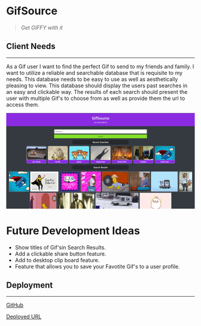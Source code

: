 # GifSource
> *Get GIFFY with it*

## Client Needs
---
As a Gif user I want to find the perfect Gif to send to my friends and family. I want to utilize a reliable and searchable database that is requisite to my needs.  This database needs to be easy to use as well as aesthetically pleasing to view.  This database should display the users past searches in an easy and clickable way. The results of each search should present the user with multiple Gif's to choose from as well as provide them the url to access them.


![Sample view.](./assets/images/sample.png)

# Future Development Ideas
* Show titles of Gif'sin Search Results.
* Add a clickable share button feature.
* Add to desktop clip board feature.
* Feature that allows you to save your Favotite Gif's to a user profile.

## Deployment
---
[GitHub](https://github.com/bl-engineer/GifSource)

[Deployed URL](https://jareddaniel95.github.io/GifSource/)
